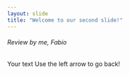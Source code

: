 ```yaml
---
layout: slide
title: "Welcome to our second slide!"
---
```

###### Review by me, Fabio
Your text
Use the left arrow to go back!
